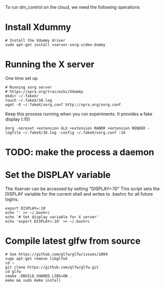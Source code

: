 To run dm_control on the cloud, we need the following operations

# Install Xdummy
```
# Install the Xdummy driver
sudo apt-get install xserver-xorg-video-dummy
```

# Running the X server
One time set up
```
# Running xorg server
# https://xpra.org/trac/wiki/Xdummy
mkdir ~/.fakeX/
touch ~/.fakeX/10.log
wget -O ~/.fakeX/xorg.conf http://xpra.org/xorg.conf
```
Keep this process running when you run experiments. It provides a fake display (:10) 
```
Xorg -noreset +extension GLX +extension RANDR +extension RENDER -logfile ~/.fakeX/10.log -config ~/.fakeX/xorg.conf :10
```
# TODO: make the process a daemon


# Set the DISPLAY variable
The Xserver can be accessed by setting "DISPLAY=:10"
This script sets the DISPLAY variable for the current shell and writes to .bashrc for all future logins.
```
export DISPLAY=:10
echo '' >> ~/.bashrc 
echo '# Set display variable for X server'
echo 'export DISPLAY=:10' >> ~/.bashrc 
```

# Compile latest glfw from source 
```
# See https://github.com/glfw/glfw/issues/1004
sugo apt-get remove libglfw3
cd ~
git clone https://github.com/glfw/glfw.git
cd glfw
cmake -DBUILD_SHARED_LIBS=ON .
make && sudo make install
```
